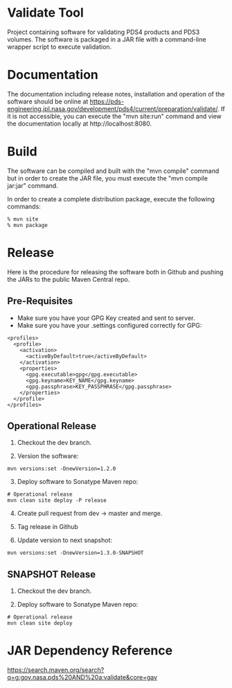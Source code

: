 # Validate Tool
Project containing software for validating PDS4 products and PDS3 volumes. 
The software is packaged in a JAR file with a command-line wrapper script
to execute validation.

# Documentation
The documentation including release notes, installation and operation of the 
software should be online at 
https://pds-engineering.jpl.nasa.gov/development/pds4/current/preparation/validate/. If it is not 
accessible, you can execute the "mvn site:run" command and view the 
documentation locally at http://localhost:8080.

# Build
The software can be compiled and built with the "mvn compile" command but in order 
to create the JAR file, you must execute the "mvn compile jar:jar" command. 

In order to create a complete distribution package, execute the 
following commands: 

```
% mvn site
% mvn package
```
# Release
Here is the procedure for releasing the software both in Github and pushing the JARs to the public Maven Central repo.

## Pre-Requisites
* Make sure you have your GPG Key created and sent to server.
* Make sure you have your .settings configured correctly for GPG:
```
<profiles>
  <profile>
    <activation>
      <activeByDefault>true</activeByDefault>
    </activation>
    <properties>
      <gpg.executable>gpg</gpg.executable>
      <gpg.keyname>KEY_NAME</gpg.keyname>
      <gpg.passphrase>KEY_PASSPHRASE</gpg.passphrase>
    </properties>
  </profile>
</profiles>
```

## Operational Release
1. Checkout the dev branch.

2. Version the software:
```
mvn versions:set -DnewVersion=1.2.0
```

3. Deploy software to Sonatype Maven repo:
```
# Operational release
mvn clean site deploy -P release
```

4. Create pull request from dev -> master and merge.

5. Tag release in Github

6. Update version to next snapshot:
```
mvn versions:set -DnewVersion=1.3.0-SNAPSHOT
```

## SNAPSHOT Release
1. Checkout the dev branch.

2. Deploy software to Sonatype Maven repo:
```
# Operational release
mvn clean site deploy
```

# JAR Dependency Reference

https://search.maven.org/search?q=g:gov.nasa.pds%20AND%20a:validate&core=gav
